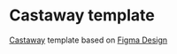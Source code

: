 # Castaway template
[Castaway](https://potapenkovadim.github.io/castaway/) template based on [Figma Design](https://www.figma.com/file/i24VftwiSqlXptwvikZqlD/Castaway-%2B)